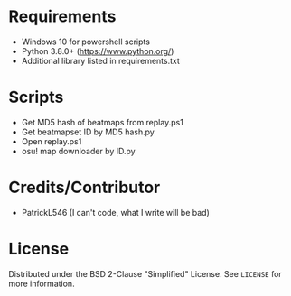 # Requirements
 - Windows 10 for powershell scripts
 - Python 3.8.0+ (https://www.python.org/)
 - Additional library listed in requirements.txt

# Scripts
 - Get MD5 hash of beatmaps from replay.ps1
 - Get beatmapset ID by MD5 hash.py
 - Open replay.ps1
 - osu! map downloader by ID.py

# Credits/Contributor
 - PatrickL546 (I can't code, what I write will be bad)

# License

Distributed under the BSD 2-Clause "Simplified" License. See `LICENSE` for more information.
